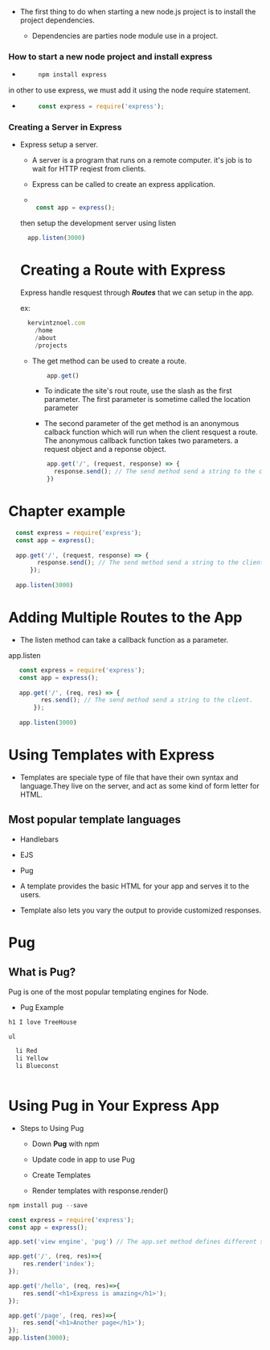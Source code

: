 




- The first thing to do when starting a new node.js project is to install the project dependencies.

  - Dependencies are parties node module use in a project.
  
### How to start a new node project and install express

 - ```js
        npm install express
   ```


in other to use express, we must add it using the node require statement. 

 - ```js 
        const express = require('express'); 
     ```

### Creating a Server in Express

- Express setup a server.

  - A server is a program that runs on a remote computer. it's job is to wait for HTTP reqiest from clients. 
  
  - Express can be called to create an express application.
  
  - ```js

     const app = express();

    ```
    
  then setup the development server using listen
  
  ```js
    app.listen(3000)
  ```
  
  # Creating a Route with Express
  
  Express handle resquest through ***Routes*** that we can setup in the app.
  
  ex: 
  ```js
    kervintznoel.com
      /home
      /about
      /projects
  ```
  - The get method can be used to create a route.
  
    ```js
        app.get()
    ```
    
    - To indicate the site's rout route, use the slash as the first parameter. The first parameter is sometime called the location parameter
    
    - The second parameter of the get method is an anonymous calback function which will run when the client resquest a route. The anonymous callback function takes two parameters. a request object and a reponse object.
    
    ```js
        app.get('/', (request, response) => {
          response.send(); // The send method send a string to the client.
        })
    ```
    
    
    
# Chapter example

  ```js
    const express = require('express'); 
    const app = express();
    
    app.get('/', (request, response) => {
          response.send(); // The send method send a string to the client.
        });
        
    app.listen(3000)
  ```
    
 # Adding Multiple Routes to the App
 
 - The listen method can take a callback function as a parameter. 
 
 app.listen
 
 ```js
    const express = require('express'); 
    const app = express();
    
    app.get('/', (req, res) => {
          res.send(); // The send method send a string to the client.
        });
        
    app.listen(3000)
  ```
  
# Using Templates with Express

- Templates are speciale type of file that have their own syntax and language.They live on the server, and act as some kind of form letter for HTML. 

## Most popular template languages

- Handlebars

- EJS 

- Pug 

- A template provides the basic HTML for your app and serves it to the users. 

- Template also lets you vary the output to provide customized responses. 

# Pug

## What is Pug? 

Pug is one of the most popular templating engines for Node. 

- Pug Example

```js
h1 I love TreeHouse

ul

  li Red
  li Yellow
  li Blueconst
  
```

# Using Pug in Your Express App

  - Steps to Using Pug
  
    - Down **Pug** with npm
    
    - Update code in app to use Pug
    
    - Create Templates
    
    - Render templates with response.render()
    
```js
npm install pug --save

const express = require('express');
const app = express();

app.set('view engine', 'pug') // The app.set method defines different settings in Express.

app.get('/', (req, res)=>{
    res.render('index');
});

app.get('/hello', (req, res)=>{
    res.send('<h1>Express is amazing</h1>');
});

app.get('/page', (req, res)=>{
    res.send('<h1>Another page</h1>');
});
app.listen(3000);

```


